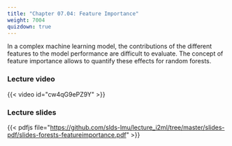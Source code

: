 ```yaml
---
title: "Chapter 07.04: Feature Importance"
weight: 7004
quizdown: true
---
```

In a complex machine learning model, the contributions of the different features to the model performance are difficult to evaluate. The concept of feature importance allows to quantify these effects for random forests.

<!--more-->

### Lecture video

{{< video id="cw4qG9ePZ9Y" >}}

### Lecture slides

{{< pdfjs file="https://github.com/slds-lmu/lecture_i2ml/tree/master/slides-pdf/slides-forests-featureimportance.pdf" >}}
